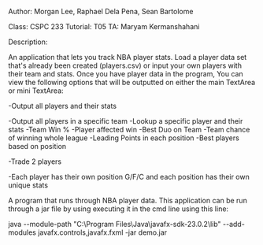 Author: Morgan Lee, Raphael Dela Pena, Sean Bartolome

Class: CSPC 233 Tutorial: T05 TA: Maryam Kermanshahani

Description:

An application that lets you track NBA player stats. Load a player data set that's already been created (players.csv) or input your own players with their team and stats. Once you have player data in the program, You can view the following options that will be outputted on either the main TextArea or mini TextArea:

-Output all players and their stats

-Output all players in a specific team -Lookup a specific player and their stats -Team Win % -Player affected win -Best Duo on Team -Team chance of winning whole league -Leading Points in each position -Best players based on position

-Trade 2 players

-Each player has their own position G/F/C and each position has their own unique stats

A program that runs through NBA player data. This application can be run through a jar file by using executing it in the cmd line using this line:

java --module-path "C:\Program Files\Java\javafx-sdk-23.0.2\lib" --add-modules javafx.controls,javafx.fxml -jar demo.jar
